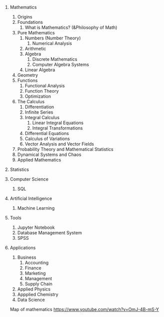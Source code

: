 1. Mathematics
   1. Origins
   1. Foundations
      1. What is Mathematics? (&Philosophy of Math)
   1. Pure Mathematics
      1. Numbers (Number Theory)
         1. Numerical Analysis
      1. Arithmetic
      1. Algebra
            1. Discrete Mathematics
            1. Computer Algebra Systems
      1. Linear Algebra
   1. Geometry
   1. Functions
      1. Functional Analysis
      1. Function Theory 
      1. Optimization
   1. The Calculus
      1. Differentiation
      1. Infinite Series
      1. Integral Calculus
         1. Linear Integral Equations
         1. Integral Transformations
      1. Differential Equations
      1. Calculus of Variations
      1. Vector Analysis and Vector Fields
   1. Probability Theory and Mathematical Statistics
   1. Dynamical Systems and Chaos
   1. Applied Mathematics
1. Statistics
1. Computer Science
   1. SQL
1. Artificial Intelligence
   1. Machine Learning
1. Tools
   1. Jupyter Notebook
   1. Database Management System
   1. SPSS
1. Applications
   1. Business
      1. Accounting
      1. Finance
      1. Marketing
      1. Management
      1. Supply Chain
   1. Applied Physics
   1. Appplied Chemistry
   1. Data Science
   
   
   Map of mathematics
   https://www.youtube.com/watch?v=OmJ-4B-mS-Y
   
